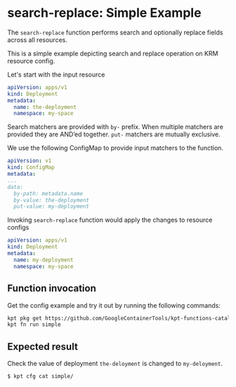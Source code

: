 # search-replace: Simple Example

The `search-replace` function performs search and optionally replace fields
across all resources.

This is a simple example depicting search and replace operation on KRM resource config.

Let's start with the input resource

```yaml
apiVersion: apps/v1
kind: Deployment
metadata:
  name: the-deployment
  namespace: my-space
```

Search matchers are provided with `by-` prefix. When multiple matchers are
provided they are AND’ed together. `put-` matchers are mutually exclusive.

We use the following ConfigMap to provide input matchers to the function.

```yaml
apiVersion: v1
kind: ConfigMap
metadata:
...
data:
  by-path: metadata.name
  by-value: the-deployment
  put-value: my-deployment
```

Invoking `search-replace` function would apply the changes to resource configs

```yaml
apiVersion: apps/v1
kind: Deployment
metadata:
  name: my-deployment
  namespace: my-space
```

## Function invocation

Get the config example and try it out by running the following commands:

```sh
kpt pkg get https://github.com/GoogleContainerTools/kpt-functions-catalog.git/examples/search-replace/simple@search-replace/v0.1 .
kpt fn run simple
```

## Expected result

Check the value of deployment `the-deloyment` is changed to `my-deloyment`.

```sh
$ kpt cfg cat simple/
```
